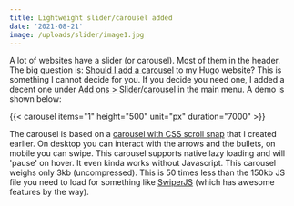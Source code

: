 ```yaml
---
title: Lightweight slider/carousel added
date: '2021-08-21'
image: /uploads/slider/image1.jpg
---
```


A lot of websites have a slider (or carousel). Most of them in the header. The big question is: [Should I add a carousel](https://shouldiuseacarousel.com/) to my Hugo website? This is something I cannot decide for you. If you decide you need one, I added a decent one under [Add ons > Slider/carousel](/add-ons/slider-carousel/) in the main menu. A demo is shown below:

{{< carousel items="1" height="500" unit="px" duration="7000" >}}

The carousel is based on a [carousel with CSS scroll snap](https://codepen.io/joosts/pen/MWJBPgo) that I created earlier. On desktop you can interact with the arrows and the bullets, on mobile you can swipe. This carousel supports native lazy loading and will 'pause' on hover. It even kinda works without Javascript. This carousel weighs only 3kb (uncompressed). This is 50 times less than the 150kb JS file you need to load for something like [SwiperJS](https://swiperjs.com/) (which has awesome features by the way). 